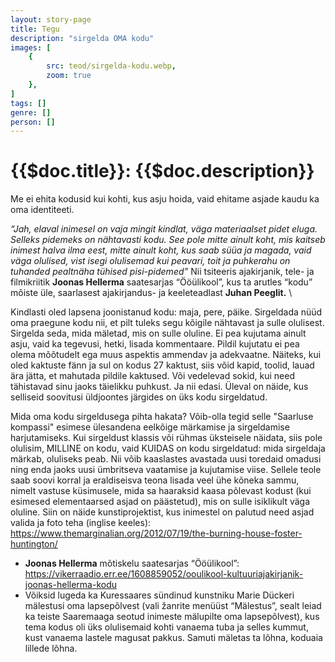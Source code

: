 ```yaml
---
layout: story-page
title: Tegu
description: "sirgelda OMA kodu"
images: [
    {
        src: teod/sirgelda-kodu.webp,
        zoom: true
    },
]
tags: []
genre: []
person: []
---
```


# {{$doc.title}}: {{$doc.description}}

Me ei ehita kodusid kui kohti, kus asju hoida, vaid ehitame asjade kaudu ka oma identiteeti. 

*“Jah, elaval inimesel on vaja mingit kindlat, väga materiaalset pidet eluga. Selleks pidemeks on nähtavasti kodu. See pole mitte ainult koht, mis kaitseb inimest halva ilma eest, mitte ainult koht, kus saab süüa ja magada, vaid väga olulised, vist isegi olulisemad kui peavari, toit ja puhkerahu on tuhanded pealtnäha tühised pisi-pidemed”* Nii tsiteeris ajakirjanik, tele- ja filmikriitik **Joonas Hellerma** saatesarjas “Ööülikool”, kus ta arutles “kodu” mõiste üle, saarlasest ajakirjandus- ja keeleteadlast **Juhan Peeglit.** \


Kindlasti oled lapsena joonistanud kodu: maja, pere, päike. Sirgeldada nüüd oma praegune kodu nii, et pilt tuleks segu kõigile nähtavast ja sulle olulisest. Sirgelda seda, mida mäletad, mis on sulle oluline. Ei pea kujutama ainult asju, vaid ka tegevusi, hetki, lisada kommentaare. Pildil kujutatu ei pea olema mõõtudelt ega muus aspektis ammendav ja adekvaatne. Näiteks, kui oled kaktuste fänn ja sul on kodus 27 kaktust, siis võid kapid, toolid, lauad ära jätta, et mahutada pildile kaktused. Või vedelevad sokid, kui need tähistavad sinu jaoks täielikku puhkust. Ja nii edasi. Üleval on näide, kus selliseid soovitusi üldjoontes järgides on üks kodu sirgeldatud.

Mida oma kodu sirgeldusega pihta hakata? Võib-olla tegid selle "Saarluse kompassi" esimese ülesandena eelkõige märkamise ja sirgeldamise harjutamiseks. Kui sirgeldust klassis või rühmas üksteisele näidata, siis pole olulisim, MILLINE on kodu, vaid KUIDAS on kodu sirgeldatud: mida sirgeldaja märkab, oluliseks peab. Nii võib kaaslastes avastada uusi toredaid omadusi ning enda jaoks uusi ümbritseva vaatamise ja kujutamise viise. Sellele teole saab soovi korral ja eraldiseisva teona lisada veel ühe kõneka sammu, nimelt vastuse küsimusele, mida sa haaraksid kaasa põlevast kodust (kui esimesed elementaarsed asjad on päästetud), mis on sulle isiklikult väga oluline. Siin on näide kunstiprojektist, kus inimestel on palutud need asjad valida ja foto teha (inglise keeles): https://www.themarginalian.org/2012/07/19/the-burning-house-foster-huntington/


<details-wrapper summary="Lisaks" icon="icon-park-outline:six-points">

- **Joonas Hellerma** mõtiskelu saatesarjas “Ööülikool”:
https://vikerraadio.err.ee/1608859052/ooulikool-kultuuriajakirjanik-joonas-hellerma-kodu
- Võiksid lugeda ka Kuressaares sündinud kunstniku Marie Dückeri mälestusi oma lapsepõlvest (vali žanrite menüüst “Mälestus”, sealt leiad ka teiste Saaremaaga seotud inimeste mälupilte oma lapsepõlvest), kus tema kodus oli üks olulisemaid kohti vanaema tuba ja selles kummut, kust vanaema lastele magusat pakkus. Samuti mäletas ta lõhna, koduaia lillede lõhna. 

</details-wrapper>

